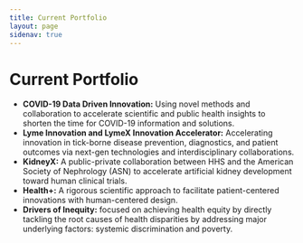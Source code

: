 ```yaml
---
title: Current Portfolio
layout: page
sidenav: true
---
```


# Current Portfolio

- <b>COVID-19 Data Driven Innovation:</b> Using novel methods and collaboration to accelerate scientific and public health insights to shorten the time for COVID-19 information and solutions. 
- <b>Lyme Innovation and LymeX Innovation Accelerator:</b> Accelerating innovation in tick-borne disease prevention, diagnostics, and patient outcomes via next-gen technologies and interdisciplinary collaborations. 
- <b>KidneyX:</b> A public-private collaboration between HHS and the American Society of Nephrology (ASN) to accelerate artificial kidney development toward human clinical trials. 
- <b>Health+:</b> A rigorous scientific approach to facilitate patient-centered innovations with human-centered design. 
- <b>Drivers of Inequity:</b> focused on achieving health equity by directly tackling the root causes of health disparities by addressing major underlying factors: systemic discrimination and poverty.

